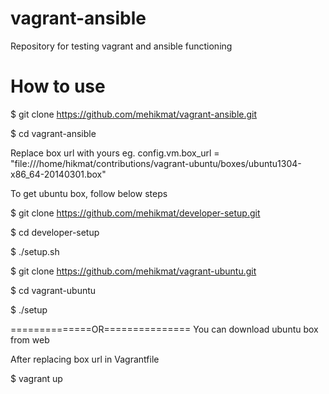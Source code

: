 vagrant-ansible
===============
Repository for testing vagrant and ansible functioning

How to use
=============== 

$ git clone https://github.com/mehikmat/vagrant-ansible.git

$ cd vagrant-ansible

Replace box url with yours 
eg. config.vm.box_url = "file:///home/hikmat/contributions/vagrant-ubuntu/boxes/ubuntu1304-x86_64-20140301.box"

To get ubuntu box, follow below steps

$ git clone https://github.com/mehikmat/developer-setup.git

$ cd developer-setup

$ ./setup.sh

$ git clone https://github.com/mehikmat/vagrant-ubuntu.git

$ cd vagrant-ubuntu

$ ./setup

==============OR===============
You can download ubuntu box from web

After replacing box url in Vagrantfile

$ vagrant up


